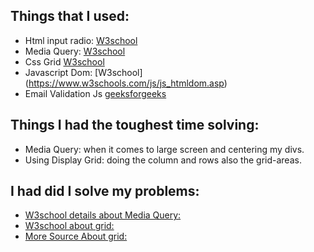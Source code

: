 ## Things that I used:

- Html input radio: [W3school](https://www.w3schools.com/tags/att_input_type_radio.asp)
- Media Query: [W3school](https://www.w3schools.com/css/css_rwd_mediaqueries.asp)
- Css Grid [W3school](https://www.w3schools.com/css/css_grid_item.asp)
- Javascript Dom: [W3school] (https://www.w3schools.com/js/js_htmldom.asp) 
- Email Validation Js [geeksforgeeks](https://www.geeksforgeeks.org/how-to-validate-email-address-using-regexp-in-javascript/)

## Things I had the toughest time solving:

- Media Query: when it comes to large screen and centering my divs.
- Using Display Grid: doing the column and rows also the grid-areas.

## I had did I solve my problems:

- [W3school details about Media Query:](https://www.w3schools.com/css/css_rwd_mediaqueries.asp)
- [W3school about grid:](https://www.w3schools.com/cssref/pr_grid-area.php)
- [More Source About grid:](https://developer.mozilla.org/en-US/docs/Web/CSS/grid-area)